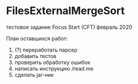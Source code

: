 # FilesExternalMergeSort
тестовое задание Focus Start (CFT) февраль 2020

План оставшихся работ:
1) (?) переработать парсер
2) добавить тестов 
3) проверить обработку ошибок
4) написать инструкцию /read.me
5) сделать jar-ник
